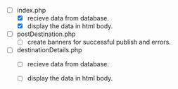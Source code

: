 - [ ] index.php
    - [x] recieve data from database.
    - [x] display the data in html body.
- [ ] postDestination.php    
    - [ ] create banners for successful publish and errors.
- [ ] destinationDetails.php
    - [ ] recieve data from database.
    - [ ] display the data in html body.

